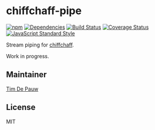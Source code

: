 # chiffchaff-pipe

[![npm](https://img.shields.io/npm/v/chiffchaff-pipe.svg)](https://www.npmjs.com/package/chiffchaff-pipe) [![Dependencies](https://img.shields.io/david/zentrick/chiffchaff-pipe.svg)](https://david-dm.org/zentrick/chiffchaff-pipe) [![Build Status](https://img.shields.io/travis/zentrick/chiffchaff-pipe/master.svg)](https://travis-ci.org/zentrick/chiffchaff-pipe) [![Coverage Status](https://img.shields.io/coveralls/zentrick/chiffchaff-pipe/master.svg)](https://coveralls.io/r/zentrick/chiffchaff-pipe) [![JavaScript Standard Style](https://img.shields.io/badge/code%20style-standard-brightgreen.svg)](http://standardjs.com/)

Stream piping for [chiffchaff](https://github.com/zentrick/chiffchaff).

Work in progress.

## Maintainer

[Tim De Pauw](https://github.com/timdp)

## License

MIT
